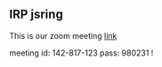 ## IRP jsring

This is our zoom meeting [link][1]


meeting id: 142-817-123 pass: 980231 !

[1]: https://us04web.zoom.us/j/142817123?pwd=Qmp2MWVsTithUzlwWjFQSnJRL2Yvdz09



